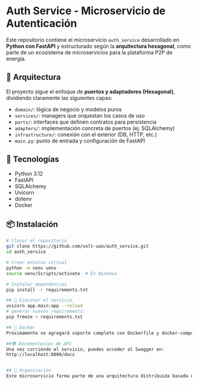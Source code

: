 # Auth Service - Microservicio de Autenticación

Este repositorio contiene el microservicio `auth_service` desarrollado en **Python con FastAPI** y estructurado según la **arquitectura hexagonal**, como parte de un ecosistema de microservicios para la plataforma P2P de energía.

## 🧱 Arquitectura

El proyecto sigue el enfoque de **puertos y adaptadores (Hexagonal)**, dividiendo claramente las siguientes capas:

- `domain/`: lógica de negocio y modelos puros
- `services/`: managers que orquestan los casos de uso
- `ports/`: interfaces que definen contratos para persistencia
- `adapters/`: implementación concreta de puertos (ej. SQLAlchemy)
- `infrastructure/`: conexión con el exterior (DB, HTTP, etc.)
- `main.py`: punto de entrada y configuración de FastAPI

## 🚀 Tecnologías

- Python 3.12
- FastAPI
- SQLAlchemy
- Uvicorn
- dotenv
- Docker

## 📦 Instalación

```bash
# Clonar el repositorio
git clone https://github.com/volt-uao/auth_service.git
cd auth_service

# Crear entorno virtual
python -m venv venv
source venv/Scripts/activate  # En Windows

# Instalar dependencias
pip install -r requirements.txt

## 🧪 Ejecutar el servicio
uvicorn app.main:app --reload
# generar nuevos requirements:
pip freeze > requirements.txt

## 🐳 Docker
Próximamente se agregará soporte completo con Dockerfile y docker-compose.yml.

##📚 Documentación de API
Una vez corriendo el servicio, puedes acceder al Swagger en:
http://localhost:8000/docs


## 🧠 Organización
Este microservicio forma parte de una arquitectura distribuida basada en microservicios, desplegados como contenedores Docker y versionados de forma independiente.